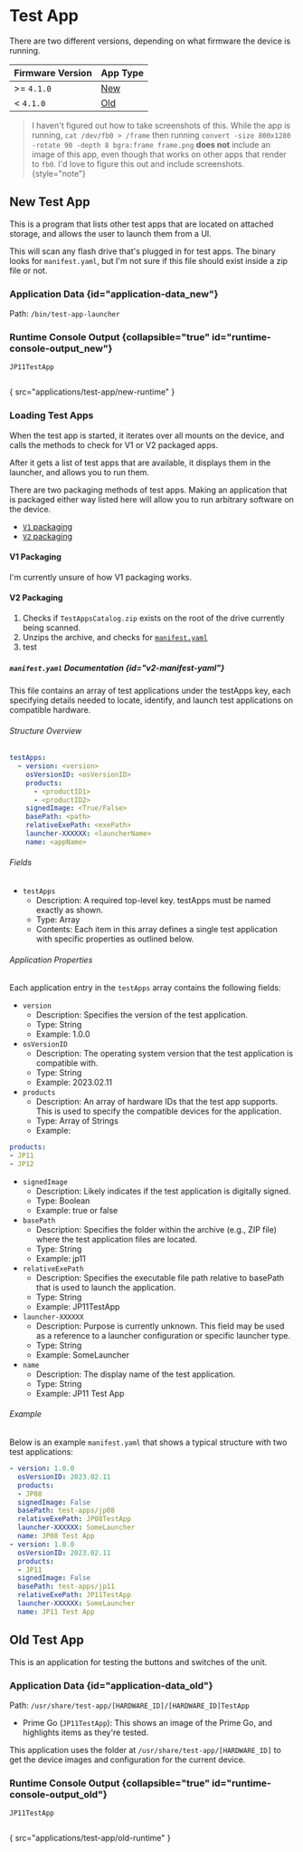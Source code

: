 # Test App

There are two different versions, depending on what firmware the device is running.

| Firmware Version | App Type             |
|------------------|----------------------|
| >= `4.1.0`       | [New](#new-test-app) |
| < `4.1.0`        | [Old](#old-test-app) |

> I haven't figured out how to take screenshots of this. While the app is running, `cat /dev/fb0 > /frame` then running
`convert -size 800x1280 -rotate 90 -depth 8 bgra:frame frame.png` **does not** include an image of this app, even though
> that works on other apps that render to `fb0`. I'd love to figure this out and include screenshots.
> {style="note"}

## New Test App

This is a program that lists other test apps that are located on attached storage, and
allows the user to launch them from a UI.

This will scan any flash drive that's plugged in for test apps. The binary looks for `manifest.yaml`, but I'm not sure
if this file should exist inside a zip file or not.

### Application Data {id="application-data_new"}

Path: `/bin/test-app-launcher`

### Runtime Console Output {collapsible="true" id="runtime-console-output_new"}

`JP11TestApp`

```
```

{ src="applications/test-app/new-runtime" }

### Loading Test Apps

When the test app is started, it iterates over all mounts on the device, and calls the methods to check for V1 or V2
packaged apps.

After it gets a list of test apps that are available, it displays them in the launcher, and allows you to run them.

There are two packaging methods of test apps. Making an application that is packaged either way listed here will allow
you to run arbitrary software on the device.

- [`V1` packaging](#v1-packaging)
- [`V2` packaging](#v2-packaging)

#### V1 Packaging

I'm currently unsure of how V1 packaging works.

[//]: # (TODO: Reasearch this)

#### V2 Packaging

1. Checks if `TestAppsCatalog.zip` exists on the root of the drive currently being scanned.
2. Unzips the archive, and checks for [`manifest.yaml`](#v2-manifest-yaml)
3. test

##### `manifest.yaml` Documentation {id="v2-manifest-yaml"}

This file contains an array of test applications under the testApps key, each specifying details needed to locate,
identify, and launch test applications on compatible hardware.

###### Structure Overview

```yaml
testApps:
  - version: <version>
    osVersionID: <osVersionID>
    products:
      - <productID1>
      - <productID2>
    signedImage: <True/False>
    basePath: <path>
    relativeExePath: <exePath>
    launcher-XXXXXX: <launcherName>
    name: <appName>
```

###### Fields

- `testApps`
  - Description: A required top-level key. testApps must be named exactly as shown.
  - Type: Array
  - Contents: Each item in this array defines a single test application with specific properties as outlined below.

###### Application Properties

Each application entry in the `testApps` array contains the following fields:

- `version`
  - Description: Specifies the version of the test application.
  - Type: String
  - Example: 1.0.0
- `osVersionID`
  - Description: The operating system version that the test application is compatible with.
  - Type: String
  - Example: 2023.02.11
- `products`
  - Description: An array of hardware IDs that the test app supports. This is used to specify the compatible devices for the application.
  - Type: Array of Strings
  - Example:
```yaml
products:
- JP11
- JP12
```
- `signedImage`
  - Description: Likely indicates if the test application is digitally signed.
  - Type: Boolean
  - Example: true or false
- `basePath`
  - Description: Specifies the folder within the archive (e.g., ZIP file) where the test application files are located.
  - Type: String
  - Example: jp11
- `relativeExePath`
  - Description: Specifies the executable file path relative to basePath that is used to launch the application.
  - Type: String
  - Example: JP11TestApp
- `launcher-XXXXXX`
  - Description: Purpose is currently unknown. This field may be used as a reference to a launcher configuration or specific launcher type.
  - Type: String
  - Example: SomeLauncher
- `name`
  - Description: The display name of the test application.
  - Type: String
  - Example: JP11 Test App

###### Example

Below is an example `manifest.yaml` that shows a typical structure with two test applications:

```yaml
- version: 1.0.0
  osVersionID: 2023.02.11
  products:
  - JP08
  signedImage: False
  basePath: test-apps/jp08
  relativeExePath: JP08TestApp
  launcher-XXXXXX: SomeLauncher
  name: JP08 Test App
- version: 1.0.0
  osVersionID: 2023.02.11
  products:
  - JP11
  signedImage: False
  basePath: test-apps/jp11
  relativeExePath: JP11TestApp
  launcher-XXXXXX: SomeLauncher
  name: JP11 Test App
```

## Old Test App

This is an application for testing the buttons and switches of the unit.

### Application Data {id="application-data_old"}

Path: `/usr/share/test-app/[HARDWARE_ID]/[HARDWARE_ID]TestApp`

- Prime Go (`JP11TestApp`): This shows an image of the Prime Go, and highlights items as they're tested.

This application uses the folder at `/usr/share/test-app/[HARDWARE_ID]` to get the device images and configuration for
the current device.

[//]: # (TODO: Additional Research)

### Runtime Console Output {collapsible="true" id="runtime-console-output_old"}

`JP11TestApp`

```
```

{ src="applications/test-app/old-runtime" }
